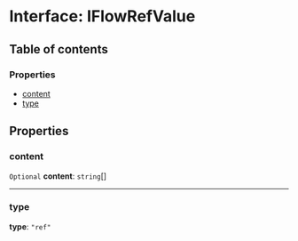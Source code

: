 # Interface: IFlowRefValue

## Table of contents

### Properties

* [content](/en/auto-docs/interface/interfaces/IFlowRefValue.md#content)
* [type](/en/auto-docs/interface/interfaces/IFlowRefValue.md#type)

## Properties

### content

`Optional` **content**: `string`\[]

***

### type

**type**: `"ref"`
